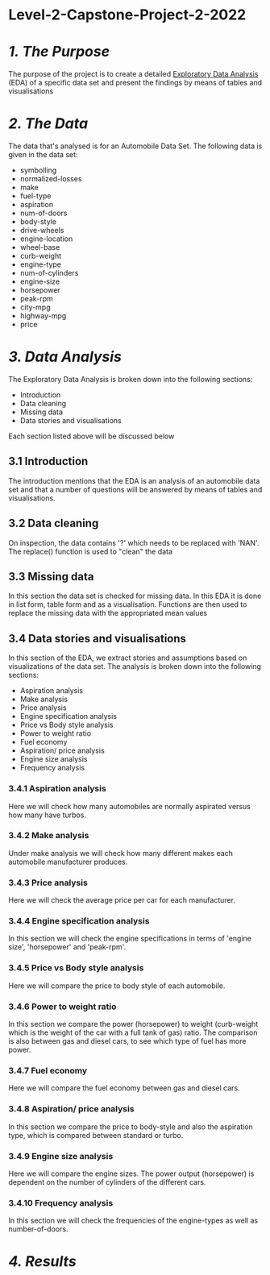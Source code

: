 # Level-2-Capstone-Project-2-2022

# *1. The Purpose*

The purpose of the project is to create a detailed [Exploratory Data Analysis]() (EDA) of a specific data set and present the findings by means of tables and visualisations

# *2. The Data*

The data that's analysed is for an Automobile Data Set. The following data is given in the data set:
  * symbolling
  * normalized-losses
  * make
  * fuel-type
  * aspiration
  * num-of-doors
  * body-style
  * drive-wheels
  * engine-location
  * wheel-base
  * curb-weight
  * engine-type
  * num-of-cylinders
  * engine-size
  * horsepower
  * peak-rpm
  * city-mpg
  * highway-mpg
  * price
 
 # *3. Data Analysis*
 
 The Exploratory Data Analysis is broken down into the following sections:
  * Introduction
  * Data cleaning
  * Missing data
  * Data stories and visualisations
 
 Each section listed above will be discussed below
 
 ## 3.1 Introduction
 
 The introduction mentions that the EDA is an analysis of an automobile data set and that a number of questions will be answered by means of tables and visualisations.
 
 ## 3.2 Data cleaning
 
 On inspection, the data contains '?' which needs to be replaced with 'NAN'. The replace() function is used to "clean" the data
 
 ## 3.3 Missing data
 
 In this section the data set is checked for missing data. In this EDA it is done in list form, table form and as a visualisation. Functions are then used to replace the missing data with the appropriated  mean values 
 
 ## 3.4 Data stories and visualisations
 
 In this section of the EDA, we extract stories and assumptions based on visualizations of the data set. The analysis is broken down into the following sections:
  * Aspiration analysis
  * Make analysis
  * Price analysis
  * Engine specification analysis
  * Price vs Body style analysis
  * Power to weight ratio 
  * Fuel economy
  * Aspiration/ price analysis
  * Engine size analysis
  * Frequency analysis
  
  ### 3.4.1 Aspiration analysis
  
  Here we will check how many automobiles are normally aspirated versus how many have turbos.
  
  ### 3.4.2 Make analysis
  
  Under make analysis we will check how many different makes each automobile manufacturer produces.
  
  ### 3.4.3 Price analysis
  
  Here we will check the average price per car for each manufacturer. 
  
  ### 3.4.4 Engine specification analysis
  
  In this section we will check the engine specifications in terms of 'engine size', 'horsepower' and 'peak-rpm'. 
  
  ### 3.4.5 Price vs Body style analysis
  
  Here we will compare the price to body style of each automobile.
  
  ### 3.4.6 Power to weight ratio 
  
  In this section we compare the power (horsepower) to weight (curb-weight which is the weight of the car with a full tank of gas) ratio. The comparison is also between gas and diesel cars, to see which type of fuel has more power.
  
  ### 3.4.7 Fuel economy
  
  Here we will compare the fuel economy between gas and diesel cars.
  
  ### 3.4.8 Aspiration/ price analysis
  
  In this section we compare the price to body-style and also the aspiration type, which is compared between standard or turbo.
  
  ### 3.4.9 Engine size analysis
  
  Here we will compare the engine sizes. The power output (horsepower) is dependent on the number of cylinders of the different cars. 
  
  ### 3.4.10 Frequency analysis
  
  In this section we will check the frequencies of the engine-types as well as number-of-doors.
  
# *4. Results*
